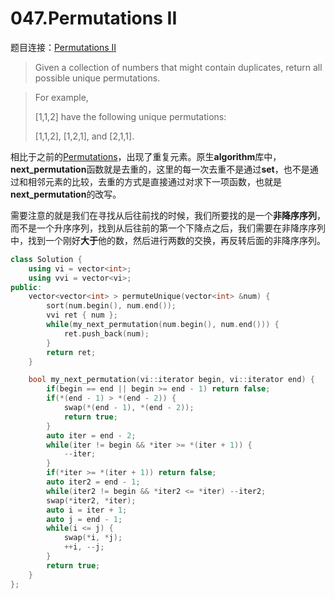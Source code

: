 047.Permutations II
===========================
题目连接：[Permutations II](https://leetcode.com/problems/permutations-ii/)

> Given a collection of numbers that might contain duplicates, return all possible unique permutations.

> For example,
> 
> [1,1,2] have the following unique permutations:
> 
> [1,1,2], [1,2,1], and [2,1,1].

相比于之前的[Permutations](https://leetcode.com/problems/permutations/)，出现了重复元素。原生**algorithm**库中，**next_permutation**函数就是去重的，这里的每一次去重不是通过**set**，也不是通过和相邻元素的比较，去重的方式是直接通过对求下一项函数，也就是**next_permutation**的改写。

需要注意的就是我们在寻找从后往前找的时候，我们所要找的是一个**非降序序列**，而不是一个升序序列，找到从后往前的第一个下降点之后，我们需要在非降序序列中，找到一个刚好**大于**他的数，然后进行两数的交换，再反转后面的非降序序列。

```cpp
class Solution {
    using vi = vector<int>;
    using vvi = vector<vi>;
public:
    vector<vector<int> > permuteUnique(vector<int> &num) {
        sort(num.begin(), num.end());
        vvi ret { num };
        while(my_next_permutation(num.begin(), num.end())) {
            ret.push_back(num); 
        }
        return ret;
    }

    bool my_next_permutation(vi::iterator begin, vi::iterator end) {
        if(begin == end || begin >= end - 1) return false;
        if(*(end - 1) > *(end - 2)) {
            swap(*(end - 1), *(end - 2));
            return true;
        }
        auto iter = end - 2;
        while(iter != begin && *iter >= *(iter + 1)) {
            --iter;
        }
        if(*iter >= *(iter + 1)) return false;
        auto iter2 = end - 1;
        while(iter2 != begin && *iter2 <= *iter) --iter2;
        swap(*iter2, *iter);
        auto i = iter + 1;
        auto j = end - 1;
        while(i <= j) {
            swap(*i, *j);
            ++i, --j;
        }
        return true;
    }
};
```
